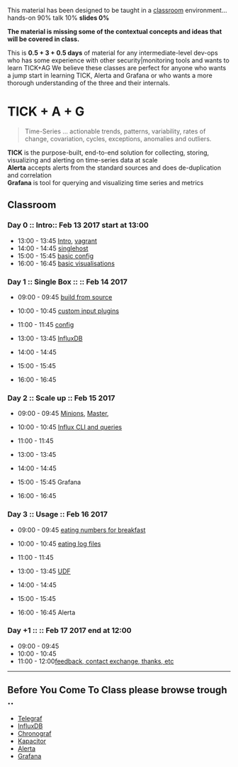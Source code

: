 
This material has been designed to be taught in a [classroom](https://ccdcoe.org/cyber-defence-monitoring-course-suite-module-2-0.html) environment... hands-on 90% talk 10% **slides 0%**

**The material is missing some of the contextual concepts and ideas that will be covered in class.**

This is **0.5 + 3 + 0.5 days** of material for any intermediate-level dev-ops who has some experience with other security|monitoring tools and wants to learn TICK+AG We believe these classes are perfect for anyone who wants a jump start in learning TICK, Alerta and Grafana or who wants a more thorough understanding of the three and their internals.

# TICK + A + G

> Time-Series ... actionable trends, patterns, variability, rates of change, covariation, cycles, exceptions, anomalies and outliers.

**TICK** is the purpose-built, end-to-end solution for collecting, storing, visualizing and alerting on time-series data at scale  
**Alerta** accepts alerts from the standard sources and does de-duplication and correlation  
**Grafana** is tool for querying and visualizing time series and metrics  


## Classroom
### Day 0 :: Intro:: Feb 13 2017 start at 13:00

 * 13:00 - 13:45 [Intro](/common/classroom/day_intro.md), [vagrant](/common/vagrant_intro.md)
 * 14:00 - 14:45 [singlehost](/TICK/vagrant/singlehost/README.md)
 * 15:00 - 15:45 [basic config](/TICK/classroom/day_intro/BasicConf.md)
 * 16:00 - 16:45 [basic visualisations](/TICK/classroom/day_intro/BasicVizs.md)

### Day 1 :: Single Box :: :: Feb 14 2017

 * 09:00 - 09:45 [build from source](/TICK/classroom/day_1/BuildTelegrafFromSource.md)
 * 10:00 - 10:45 [custom input plugins](/TICK/classroom/day_1/customInput.md)
 * 11:00 - 11:45 [config](/TICK/classroom/day_1/Config.md)


 * 13:00 - 13:45 [InfluxDB](TICK/InfluxDB/install.md)
 * 14:00 - 14:45
 * 15:00 - 15:45
 * 16:00 - 16:45


### Day 2 :: Scale up :: Feb 15 2017

* 09:00 - 09:45 [Minions](/common/SetUpMinions.md), [Master](/common/SetUpMaster.md),
* 10:00 - 10:45 [Influx CLI and queries](TICK/InfluxDB/cli.md)
* 11:00 - 11:45


* 13:00 - 13:45
* 14:00 - 14:45
* 15:00 - 15:45 Grafana
* 16:00 - 16:45


### Day 3 :: Usage :: Feb 16 2017

* 09:00 - 09:45 [eating numbers for breakfast](/TICK/classroom/day_3/README.md)
* 10:00 - 10:45 [eating log files](/TICK/classroom/day_1/logs2telegraf.md)
* 11:00 - 11:45


* 13:00 - 13:45 [UDF](/TICK/classroom/day_3/UDF.md)
* 14:00 - 14:45
* 15:00 - 15:45
* 16:00 - 16:45 Alerta

### Day +1 :: :: Feb 17 2017 end at 12:00

* 09:00 - 09:45 []()
* 10:00 - 10:45[]()
* 11:00 - 12:00[feedback, contact exchange, thanks, etc]()

---
## Before You Come To Class please browse trough ..

* [Telegraf](/TICK/Telegraf/README.md)
* [InfluxDB](/TICK/InfluxDB/README.md)
* [Chronograf](/TICK/Chronograf/README.md)
* [Kapacitor](/TICK/Kapacitor/README.md)
* [Alerta](/TICK/Alerta/README.md)
* [Grafana](/TICK/Grafana/README.md)
